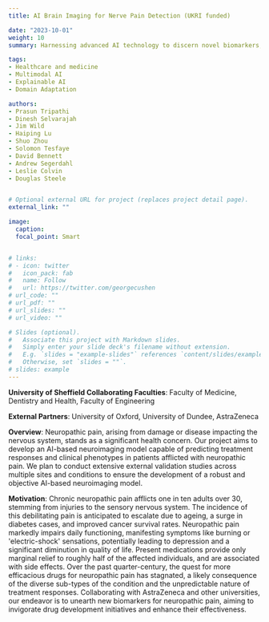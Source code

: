 ```yaml
---
title: AI Brain Imaging for Nerve Pain Detection (UKRI funded)

date: "2023-10-01"
weight: 10
summary: Harnessing advanced AI technology to discern novel biomarkers, paving the way for enhanced chronic nerve pain treatments and revolutionising healthcare outcomes

tags:
- Healthcare and medicine
- Multimodal AI
- Explainable AI
- Domain Adaptation

authors:
- Prasun Tripathi
- Dinesh Selvarajah
- Jim Wild
- Haiping Lu
- Shuo Zhou 
- Solomon Tesfaye 
- David Bennett
- Andrew Segerdahl
- Leslie Colvin
- Douglas Steele


# Optional external URL for project (replaces project detail page).
external_link: ""

image:
  caption:
  focal_point: Smart


# links:
# - icon: twitter
#   icon_pack: fab
#   name: Follow
#   url: https://twitter.com/georgecushen
# url_code: ""
# url_pdf: ""
# url_slides: ""
# url_video: ""

# Slides (optional).
#   Associate this project with Markdown slides.
#   Simply enter your slide deck's filename without extension.
#   E.g. `slides = "example-slides"` references `content/slides/example-slides.md`.
#   Otherwise, set `slides = ""`.
# slides: example
---
```

**University of Sheffield Collaborating Faculties**: Faculty of Medicine, Dentistry and Health, Faculty of Engineering

**External Partners**: University of Oxford, University of Dundee, AstraZeneca

**Overview**: Neuropathic pain, arising from damage or disease impacting the nervous system, stands as a significant health concern. Our project aims to develop an AI-based neuroimaging model capable of predicting treatment responses and clinical phenotypes in patients afflicted with neuropathic pain. We plan to conduct extensive external validation studies across multiple sites and conditions to ensure the development of a robust and objective AI-based neuroimaging model.

**Motivation**: Chronic neuropathic pain afflicts one in ten adults over 30, stemming from injuries to the sensory nervous system. The incidence of this debilitating pain is anticipated to escalate due to ageing, a surge in diabetes cases, and improved cancer survival rates. Neuropathic pain markedly impairs daily functioning, manifesting symptoms like burning or 'electric-shock' sensations, potentially leading to depression and a significant diminution in quality of life. Present medications provide only marginal relief to roughly half of the affected individuals, and are associated with side effects. Over the past quarter-century, the quest for more efficacious drugs for neuropathic pain has stagnated, a likely consequence of the diverse sub-types of the condition and the unpredictable nature of treatment responses. Collaborating with AstraZeneca and other universities, our endeavor is to unearth new biomarkers for neuropathic pain, aiming to invigorate drug development initiatives and enhance their effectiveness.
